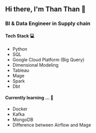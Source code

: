 ## Hi there, I'm Than Than 👋

<!--
**thanthan9794/thanthan9794** is a ✨ _special_ ✨ repository because its `README.md` (this file) appears on your GitHub profile.

Here are some ideas to get you started:

- 🔭 I’m currently working on ...
- 🌱 I’m currently learning ...
- 👯 I’m looking to collaborate on ...
- 🤔 I’m looking for help with ...
- 💬 Ask me about ...
- 📫 How to reach me: ...
- 😄 Pronouns: ...
- ⚡ Fun fact: ...
-->

### BI & Data Engineer in Supply chain


#### Tech Stack 💻
* Python
* SQL
* Google Cloud Platform (Big Query)
* Dimensional Modeling
* Tableau
* Mage
* Spark
* Dbt

#### Currently learning ... 🌱
* Docker
* Kafka
* MongoDB
* Difference between Airflow and Mage
